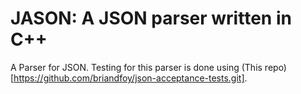 # JASON: A JSON parser written in C++
A Parser for JSON. Testing for this parser is done using (This repo)[https://github.com/briandfoy/json-acceptance-tests.git].
